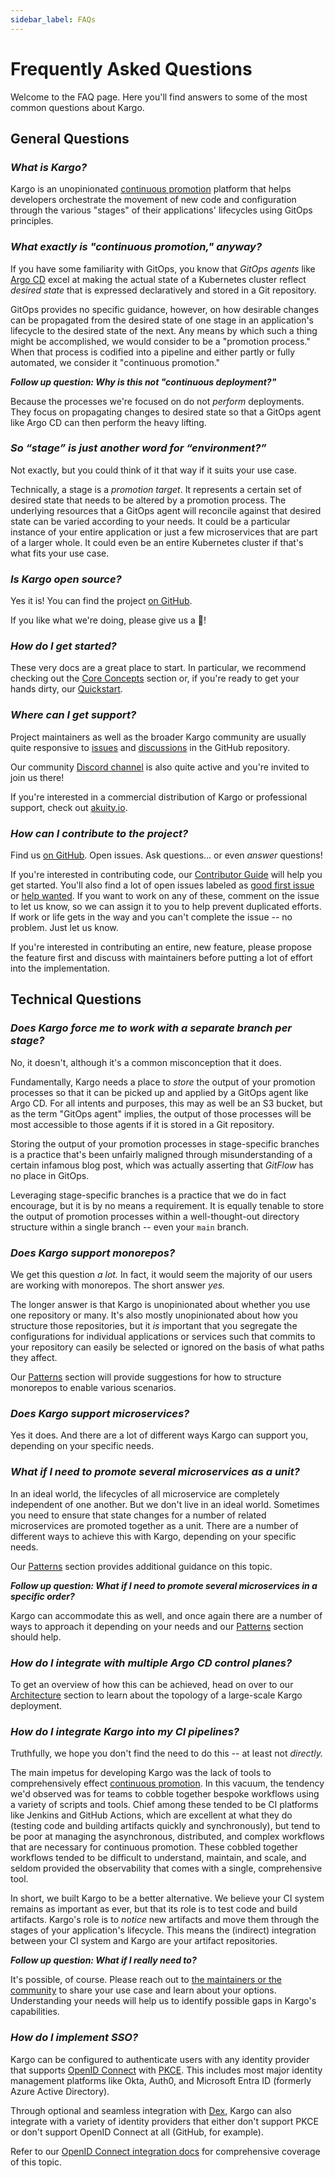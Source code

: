 ```yaml
---
sidebar_label: FAQs
---
```


# Frequently Asked Questions

Welcome to the FAQ page. Here you'll find answers to some of the most common
questions about Kargo.

## General Questions

### _What is Kargo?_

Kargo is an unopinionated
[continuous promotion](#what-exactly-is-continuous-promotion-anyway) platform
that helps developers orchestrate the movement of new code and configuration
through the various "stages" of their applications' lifecycles using GitOps
principles.

### _What exactly is "continuous promotion," anyway?_

If you have some familiarity with GitOps, you know that _GitOps agents_ like
[Argo CD](https://argoproj.github.io/cd/) excel at making the actual state of a
Kubernetes cluster reflect _desired state_ that is expressed declaratively and
stored in a Git repository.

GitOps provides no specific guidance, however, on how desirable changes can be
propagated from the desired state of one stage in an application's lifecycle to
the desired state of the next. Any means by which such a thing might be
accomplished, we would consider to be a "promotion process." When that process
is codified into a pipeline and either partly or fully automated, we consider it
"continuous promotion."

**_Follow up question: Why is this not "continuous deployment?"_**

Because the processes we're focused on do not _perform_ deployments. They focus
on propagating changes to desired state so that a GitOps agent like Argo CD can
then perform the heavy lifting.

### _So “stage” is just another word for “environment?”_

Not exactly, but you could think of it that way if it suits your use case.

Technically, a stage is a _promotion target_. It represents a certain set of
desired state that needs to be altered by a promotion process. The underlying
resources that a GitOps agent will reconcile against that desired state can be
varied according to your needs. It could be a particular instance of your entire
application or just a few microservices that are part of a larger whole. It
could even be an entire Kubernetes cluster if that's what fits your use case.

### _Is Kargo open source?_

Yes it is! You can find the project [on GitHub](https://github.com/akuity/kargo).

If you like what we're doing, please give us a 🌟!

### _How do I get started?_

These very docs are a great place to start. In particular, we recommend checking
out the [Core Concepts](./60-user-guide/10-core-concepts/index.md) section or,
if you're ready to get your hands dirty, our [Quickstart](./20-quickstart.md).

### _Where can I get support?_

Project maintainers as well as the broader Kargo community are usually quite
responsive to [issues](https://github.com/akuity/kargo/issues) and
[discussions](https://github.com/akuity/kargo/discussions) in the GitHub
repository.

Our community [Discord channel](https://akuity.community) is also quite active
and you're invited to join us there!

If you're interested in a commercial distribution of Kargo or professional
support, check out [akuity.io](https://akuity.io).

### _How can I contribute to the project?_

Find us [on GitHub](https://github.com/akuity/kargo). Open issues. Ask
questions... or even _answer_ questions!

If you're interested in contributing code, our
[Contributor Guide](./50-contributor-guide/index.md) will help you get started. You'll also
find a lot of open issues labeled as
[good first issue](https://github.com/akuity/kargo/labels/good%20first%20issue)
or [help wanted](https://github.com/akuity/kargo/labels/help-wanted). If you
want to work on any of these, comment on the issue to let us know, so we can
assign it to you to help prevent duplicated efforts. If work or life gets in the
way and you can't complete the issue -- no problem. Just let us know.

If you're interested in contributing an entire, new feature, please propose the
feature first and discuss with maintainers before putting a lot of effort into
the implementation.

## Technical Questions

### _Does Kargo force me to work with a separate branch per stage?_

No, it doesn't, although it's a common misconception that it does.

Fundamentally, Kargo needs a place to _store_ the output of your promotion
processes so that it can be picked up and applied by a GitOps agent like Argo
CD. For all intents and purposes, this may as well be an S3 bucket, but as
the term "GitOps agent" implies, the output of those processes will be most
accessible to those agents if it is stored in a Git repository.

Storing the output of your promotion processes in stage-specific branches is a
practice that's been unfairly maligned through misunderstanding of a certain
infamous blog post, which was actually asserting that _GitFlow_ has no place in
GitOps.

Leveraging stage-specific branches is a practice that we do in fact encourage,
but it is by no means a requirement. It is equally tenable to store the output
of promotion processes within a well-thought-out directory structure within a
single branch -- even your `main` branch.

### _Does Kargo support monorepos?_

We get this question _a lot._ In fact, it would seem the majority of our users
are working with monorepos. The short answer _yes._

The longer answer is that Kargo is unopinionated about whether you use one
repository or many. It's also mostly unopinionated about how you structure those
repositories, but it _is_ important that you segregate the configurations for
individual applications or services such that commits to your repository can
easily be selected or ignored on the basis of what paths they affect.

Our [Patterns](./60-user-guide/30-patterns/index.md) section will provide
suggestions for how to structure monorepos to enable various scenarios.

### _Does Kargo support microservices?_

Yes it does. And there are a lot of different ways Kargo can support you,
depending on your specific needs.

### _What if I need to promote several microservices as a unit?_

In an ideal world, the lifecycles of all microservice are completely independent
of one another. But we don't live in an ideal world. Sometimes you need to
ensure that state changes for a number of related microservices are promoted
together as a unit. There are a number of different ways to achieve this with
Kargo, depending on your specific needs.

Our [Patterns](./60-user-guide/30-patterns/index.md) section provides additional
guidance on this topic.

**_Follow up question: What if I need to promote several microservices in a
specific order?_**

Kargo can accommodate this as well, and once again there are a number of ways
to approach it depending on your needs and our
[Patterns](./60-user-guide/30-patterns/index.md) section should help.

### _How do I integrate with multiple Argo CD control planes?_

To get an overview of how this can be achieved, head on over to our
[Architecture](./40-operator-guide/30-architecture.md) section to learn about the topology of
a large-scale Kargo deployment.

### _How do I integrate Kargo into my CI pipelines?_

Truthfully, we hope you don't find the need to do this -- at least not
_directly._

The main impetus for developing Kargo was the lack of tools to comprehensively
effect [continuous promotion](#what-exactly-is-continuous-promotion-anyway). In
this vacuum, the tendency we'd observed was for teams to cobble together bespoke
workflows using a variety of scripts and tools. Chief among these tended to be
CI platforms like Jenkins and GitHub Actions, which are excellent at what they
do (testing code and building artifacts quickly and synchronously), but tend to
be poor at managing the asynchronous, distributed, and complex workflows that
are necessary for continuous promotion. These cobbled together workflows tended
to be difficult to understand, maintain, and scale, and seldom provided the
observability that comes with a single, comprehensive tool.

In short, we built Kargo to be a better alternative. We believe your CI system
remains as important as ever, but that its role is to test code and build
artifacts. Kargo's role is to _notice_ new artifacts and move them through the
stages of your application's lifecycle. This means the (indirect) integration
between your CI system and Kargo are your artifact repositories.

**_Follow up question: What if I really need to?_**

It's possible, of course. Please reach out to
[the maintainers or the community](#where-can-i-get-support) to share your use
case and learn about your options. Understanding your needs will help us to
identify possible gaps in Kargo's capabilities.

### _How do I implement SSO?_

Kargo can be configured to authenticate users with any identity provider that
supports [OpenID Connect](https://openid.net/developers/how-connect-works/)
with [PKCE](https://oauth.net/2/pkce/). This includes most major identity
management platforms like Okta, Auth0, and Microsoft Entra ID (formerly Azure
Active Directory).

Through optional and seamless integration with [Dex](https://dexidp.io/), Kargo
can also integrate with a variety of identity providers that either don't
support PKCE or don't support OpenID Connect at all (GitHub, for example).

Refer to our
[OpenID Connect integration docs](./40-operator-guide/40-security/20-openid-connect.md)
for comprehensive coverage of this topic.
